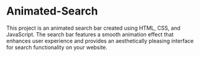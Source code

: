 # Animated-Search
This project is an animated search bar created using HTML, CSS, and JavaScript. The search bar features a smooth animation effect that enhances user experience and provides an aesthetically pleasing interface for search functionality on your website.
